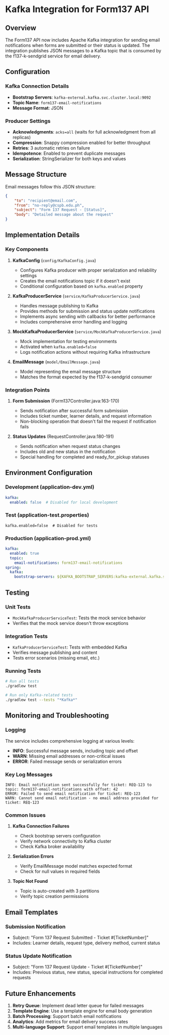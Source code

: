# Kafka Integration for Form137 API

## Overview
The Form137 API now includes Apache Kafka integration for sending email notifications when forms are submitted or their status is updated. The integration publishes JSON messages to a Kafka topic that is consumed by the f137-k-sendgrid service for email delivery.

## Configuration

### Kafka Connection Details
- **Bootstrap Servers**: `kafka-external.kafka.svc.cluster.local:9092`
- **Topic Name**: `form137-email-notifications`
- **Message Format**: JSON

### Producer Settings
- **Acknowledgments**: `acks=all` (waits for full acknowledgment from all replicas)
- **Compression**: Snappy compression enabled for better throughput
- **Retries**: 3 automatic retries on failure
- **Idempotence**: Enabled to prevent duplicate messages
- **Serialization**: StringSerializer for both keys and values

## Message Structure

Email messages follow this JSON structure:
```json
{
    "to": "recipient@email.com",
    "from": "no-reply@cspb.edu.ph",
    "subject": "Form 137 Request - [Status]",
    "body": "Detailed message about the request"
}
```

## Implementation Details

### Key Components

1. **KafkaConfig** (`config/KafkaConfig.java`)
   - Configures Kafka producer with proper serialization and reliability settings
   - Creates the email notifications topic if it doesn't exist
   - Conditional configuration based on `kafka.enabled` property

2. **KafkaProducerService** (`service/KafkaProducerService.java`)
   - Handles message publishing to Kafka
   - Provides methods for submission and status update notifications
   - Implements async sending with callbacks for better performance
   - Includes comprehensive error handling and logging

3. **MockKafkaProducerService** (`service/MockKafkaProducerService.java`)
   - Mock implementation for testing environments
   - Activated when `kafka.enabled=false`
   - Logs notification actions without requiring Kafka infrastructure

4. **EmailMessage** (`model/EmailMessage.java`)
   - Model representing the email message structure
   - Matches the format expected by the f137-k-sendgrid consumer

### Integration Points

1. **Form Submission** (Form137Controller.java:163-170)
   - Sends notification after successful form submission
   - Includes ticket number, learner details, and request information
   - Non-blocking operation that doesn't fail the request if notification fails

2. **Status Updates** (RequestController.java:180-191)
   - Sends notification when request status changes
   - Includes old and new status in the notification
   - Special handling for completed and ready_for_pickup statuses

## Environment Configuration

### Development (application-dev.yml)
```yaml
kafka:
  enabled: false  # Disabled for local development
```

### Test (application-test.properties)
```properties
kafka.enabled=false  # Disabled for tests
```

### Production (application-prod.yml)
```yaml
kafka:
  enabled: true
  topic:
    email-notifications: form137-email-notifications
spring:
  kafka:
    bootstrap-servers: ${KAFKA_BOOTSTRAP_SERVERS:kafka-external.kafka.svc.cluster.local:9092}
```

## Testing

### Unit Tests
- `MockKafkaProducerServiceTest`: Tests the mock service behavior
- Verifies that the mock service doesn't throw exceptions

### Integration Tests
- `KafkaProducerServiceTest`: Tests with embedded Kafka
- Verifies message publishing and content
- Tests error scenarios (missing email, etc.)

### Running Tests
```bash
# Run all tests
./gradlew test

# Run only Kafka-related tests
./gradlew test --tests "*Kafka*"
```

## Monitoring and Troubleshooting

### Logging
The service includes comprehensive logging at various levels:
- **INFO**: Successful message sends, including topic and offset
- **WARN**: Missing email addresses or non-critical issues
- **ERROR**: Failed message sends or serialization errors

### Key Log Messages
```
INFO: Email notification sent successfully for ticket: REQ-123 to topic: form137-email-notifications with offset: 42
ERROR: Failed to send email notification for ticket: REQ-123
WARN: Cannot send email notification - no email address provided for ticket: REQ-123
```

### Common Issues

1. **Kafka Connection Failures**
   - Check bootstrap servers configuration
   - Verify network connectivity to Kafka cluster
   - Check Kafka broker availability

2. **Serialization Errors**
   - Verify EmailMessage model matches expected format
   - Check for null values in required fields

3. **Topic Not Found**
   - Topic is auto-created with 3 partitions
   - Verify topic creation permissions

## Email Templates

### Submission Notification
- Subject: "Form 137 Request Submitted - Ticket #[TicketNumber]"
- Includes: Learner details, request type, delivery method, current status

### Status Update Notification
- Subject: "Form 137 Request Update - Ticket #[TicketNumber]"
- Includes: Previous status, new status, special instructions for completed requests

## Future Enhancements

1. **Retry Queue**: Implement dead letter queue for failed messages
2. **Template Engine**: Use a template engine for email body generation
3. **Batch Processing**: Support batch email notifications
4. **Analytics**: Add metrics for email delivery success rates
5. **Multi-language Support**: Support email templates in multiple languages